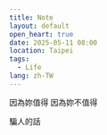 ```yaml
---
title: Note
layout: default
open_heart: true
date: 2025-05-11 08:00
location: Taipei
tags: 
  - Life
lang: zh-TW
---
```


因為妳值得
因為妳不值得

騙人的話
